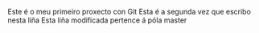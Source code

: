 Este é o meu primeiro proxecto con Git
Esta é a segunda vez que escribo nesta liña
Esta liña modificada pertence á póla master
